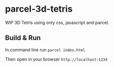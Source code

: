 # parcel-3d-tetris

WIP 3D Tetris using only css, javascript and parcel.

## Build & Run
In command line run
``parcel index.html``

Then open in your browser
``http://localhost:1234``
